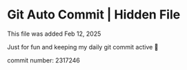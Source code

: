 # Git Auto Commit | Hidden File

This file was added Feb 12, 2025

Just for fun and keeping my daily git commit active 🤪

commit number: 2317246
